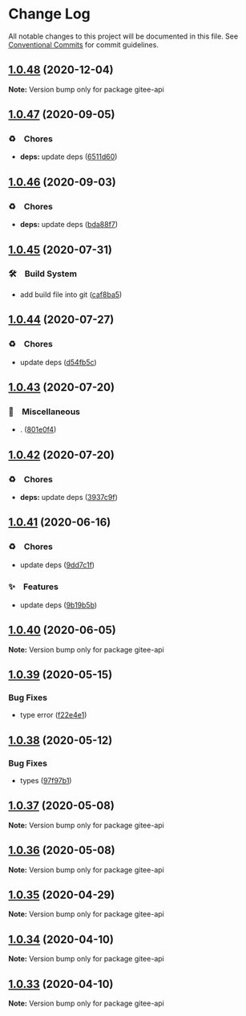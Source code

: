 # Change Log

All notable changes to this project will be documented in this file.
See [Conventional Commits](https://conventionalcommits.org) for commit guidelines.

## [1.0.48](https://github.com/bluelovers/ws-rest/compare/gitee-api@1.0.47...gitee-api@1.0.48) (2020-12-04)

**Note:** Version bump only for package gitee-api





## [1.0.47](https://github.com/bluelovers/ws-rest/compare/gitee-api@1.0.46...gitee-api@1.0.47) (2020-09-05)


### ♻️　Chores

* **deps:** update deps ([6511d60](https://github.com/bluelovers/ws-rest/commit/6511d604823c48f1b7f2e83b5a6ea203bd285492))





## [1.0.46](https://github.com/bluelovers/ws-rest/compare/gitee-api@1.0.45...gitee-api@1.0.46) (2020-09-03)


### ♻️　Chores

* **deps:** update deps ([bda88f7](https://github.com/bluelovers/ws-rest/commit/bda88f7b9dd10e80929deb623e3f4941655e7c5b))





## [1.0.45](https://github.com/bluelovers/ws-rest/compare/gitee-api@1.0.44...gitee-api@1.0.45) (2020-07-31)


### 🛠　Build System

* add build file into git ([caf8ba5](https://github.com/bluelovers/ws-rest/commit/caf8ba5fc11fb02b76fa845cff137922378d6e46))





## [1.0.44](https://github.com/bluelovers/ws-rest/compare/gitee-api@1.0.43...gitee-api@1.0.44) (2020-07-27)


### ♻️　Chores

* update deps ([d54fb5c](https://github.com/bluelovers/ws-rest/commit/d54fb5c59e826013ee28bb953bd0e6e98d4c572e))





## [1.0.43](https://github.com/bluelovers/ws-rest/compare/gitee-api@1.0.42...gitee-api@1.0.43) (2020-07-20)


### 🔖　Miscellaneous

* . ([801e0f4](https://github.com/bluelovers/ws-rest/commit/801e0f4ff7bd29c81e67934636f57e57d0d01c74))





## [1.0.42](https://github.com/bluelovers/ws-rest/compare/gitee-api@1.0.41...gitee-api@1.0.42) (2020-07-20)


### ♻️　Chores

* **deps:** update deps ([3937c9f](https://github.com/bluelovers/ws-rest/commit/3937c9f90040c4804c841bcb40fbe90e9654a652))





## [1.0.41](https://github.com/bluelovers/ws-rest/compare/gitee-api@1.0.40...gitee-api@1.0.41) (2020-06-16)


### ♻️　Chores

*  update deps ([9dd7c1f](https://github.com/bluelovers/ws-rest/commit/9dd7c1fc5b40ac28a6f928c89dbf36be1add89c6))


### ✨　Features

*  update deps ([9b19b5b](https://github.com/bluelovers/ws-rest/commit/9b19b5bf40d40a9761fc01fe7daa630fcf4df1e8))





## [1.0.40](https://github.com/bluelovers/ws-rest/compare/gitee-api@1.0.39...gitee-api@1.0.40) (2020-06-05)

**Note:** Version bump only for package gitee-api





## [1.0.39](https://github.com/bluelovers/ws-rest/compare/gitee-api@1.0.38...gitee-api@1.0.39) (2020-05-15)


### Bug Fixes

* type error ([f22e4e1](https://github.com/bluelovers/ws-rest/commit/f22e4e10b17b27a26188ed3c80e78bdf83425aec))





## [1.0.38](https://github.com/bluelovers/ws-rest/compare/gitee-api@1.0.37...gitee-api@1.0.38) (2020-05-12)


### Bug Fixes

* types ([97f97b1](https://github.com/bluelovers/ws-rest/commit/97f97b1ef461c1e46893b1d2df329782e0e9a8da))





## [1.0.37](https://github.com/bluelovers/ws-rest/compare/gitee-api@1.0.36...gitee-api@1.0.37) (2020-05-08)

**Note:** Version bump only for package gitee-api





## [1.0.36](https://github.com/bluelovers/ws-rest/compare/gitee-api@1.0.35...gitee-api@1.0.36) (2020-05-08)

**Note:** Version bump only for package gitee-api





## [1.0.35](https://github.com/bluelovers/ws-rest/compare/gitee-api@1.0.34...gitee-api@1.0.35) (2020-04-29)

**Note:** Version bump only for package gitee-api





## [1.0.34](https://github.com/bluelovers/ws-rest/compare/gitee-api@1.0.33...gitee-api@1.0.34) (2020-04-10)

**Note:** Version bump only for package gitee-api





## [1.0.33](https://github.com/bluelovers/ws-rest/compare/gitee-api@1.0.32...gitee-api@1.0.33) (2020-04-10)

**Note:** Version bump only for package gitee-api
